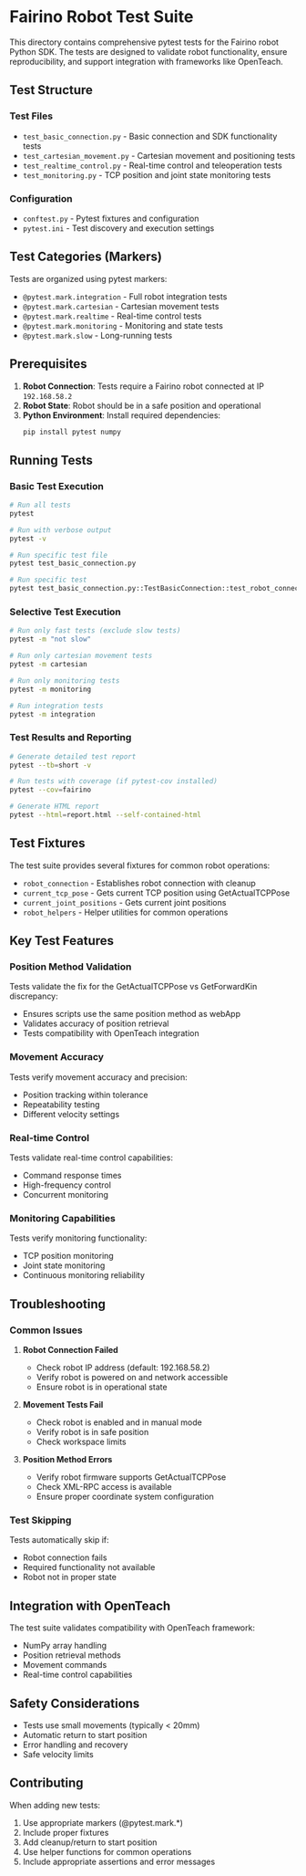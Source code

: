 # Fairino Robot Test Suite

This directory contains comprehensive pytest tests for the Fairino robot Python SDK. The tests are designed to validate robot functionality, ensure reproducibility, and support integration with frameworks like OpenTeach.

## Test Structure

### Test Files
- `test_basic_connection.py` - Basic connection and SDK functionality tests
- `test_cartesian_movement.py` - Cartesian movement and positioning tests
- `test_realtime_control.py` - Real-time control and teleoperation tests
- `test_monitoring.py` - TCP position and joint state monitoring tests

### Configuration
- `conftest.py` - Pytest fixtures and configuration
- `pytest.ini` - Test discovery and execution settings

## Test Categories (Markers)

Tests are organized using pytest markers:

- `@pytest.mark.integration` - Full robot integration tests
- `@pytest.mark.cartesian` - Cartesian movement tests
- `@pytest.mark.realtime` - Real-time control tests
- `@pytest.mark.monitoring` - Monitoring and state tests
- `@pytest.mark.slow` - Long-running tests

## Prerequisites

1. **Robot Connection**: Tests require a Fairino robot connected at IP `192.168.58.2`
2. **Robot State**: Robot should be in a safe position and operational
3. **Python Environment**: Install required dependencies:
   ```bash
   pip install pytest numpy
   ```

## Running Tests

### Basic Test Execution
```bash
# Run all tests
pytest

# Run with verbose output
pytest -v

# Run specific test file
pytest test_basic_connection.py

# Run specific test
pytest test_basic_connection.py::TestBasicConnection::test_robot_connection
```

### Selective Test Execution
```bash
# Run only fast tests (exclude slow tests)
pytest -m "not slow"

# Run only cartesian movement tests
pytest -m cartesian

# Run only monitoring tests
pytest -m monitoring

# Run integration tests
pytest -m integration
```

### Test Results and Reporting
```bash
# Generate detailed test report
pytest --tb=short -v

# Run tests with coverage (if pytest-cov installed)
pytest --cov=fairino

# Generate HTML report
pytest --html=report.html --self-contained-html
```

## Test Fixtures

The test suite provides several fixtures for common robot operations:

- `robot_connection` - Establishes robot connection with cleanup
- `current_tcp_pose` - Gets current TCP position using GetActualTCPPose
- `current_joint_positions` - Gets current joint positions
- `robot_helpers` - Helper utilities for common operations

## Key Test Features

### Position Method Validation
Tests validate the fix for the GetActualTCPPose vs GetForwardKin discrepancy:
- Ensures scripts use the same position method as webApp
- Validates accuracy of position retrieval
- Tests compatibility with OpenTeach integration

### Movement Accuracy
Tests verify movement accuracy and precision:
- Position tracking within tolerance
- Repeatability testing
- Different velocity settings

### Real-time Control
Tests validate real-time control capabilities:
- Command response times
- High-frequency control
- Concurrent monitoring

### Monitoring Capabilities
Tests verify monitoring functionality:
- TCP position monitoring
- Joint state monitoring
- Continuous monitoring reliability

## Troubleshooting

### Common Issues

1. **Robot Connection Failed**
   - Check robot IP address (default: 192.168.58.2)
   - Verify robot is powered on and network accessible
   - Ensure robot is in operational state

2. **Movement Tests Fail**
   - Check robot is enabled and in manual mode
   - Verify robot is in safe position
   - Check workspace limits

3. **Position Method Errors**
   - Verify robot firmware supports GetActualTCPPose
   - Check XML-RPC access is available
   - Ensure proper coordinate system configuration

### Test Skipping
Tests automatically skip if:
- Robot connection fails
- Required functionality not available
- Robot not in proper state

## Integration with OpenTeach

The test suite validates compatibility with OpenTeach framework:
- NumPy array handling
- Position retrieval methods
- Movement commands
- Real-time control capabilities

## Safety Considerations

- Tests use small movements (typically < 20mm)
- Automatic return to start position
- Error handling and recovery
- Safe velocity limits

## Contributing

When adding new tests:
1. Use appropriate markers (@pytest.mark.*)
2. Include proper fixtures
3. Add cleanup/return to start position
4. Use helper functions for common operations
5. Include appropriate assertions and error messages